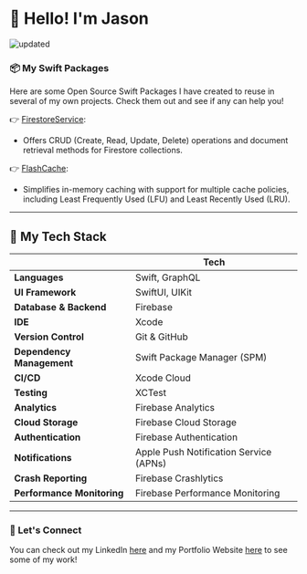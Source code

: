# 👋 Hello! I'm Jason

![updated](https://user-images.githubusercontent.com/36863375/232238861-a23135e5-f7aa-4ce9-ab4d-e053780f5cd1.png)

### 📦 My Swift Packages
Here are some Open Source Swift Packages I have created to reuse in several of my own projects. Check them out and see if any can help you! 

👉  [FirestoreService](https://github.com/js8developer/FirestoreService):
  * Offers CRUD (Create, Read, Update, Delete) operations and document retrieval methods for Firestore collections.

👉  [FlashCache](https://github.com/js8developer/FlashCache):
  * Simplifies in-memory caching with support for multiple cache policies, including Least Frequently Used (LFU) and Least Recently Used (LRU).

--- 

## 🥞 My Tech Stack 

|  | Tech |
|------------|-------------|
| **Languages** | Swift, GraphQL |
| **UI Framework** | SwiftUI, UIKit |
| **Database & Backend** | Firebase |
| **IDE** | Xcode |
| **Version Control** | Git & GitHub
| **Dependency Management** | Swift Package Manager (SPM) |
| **CI/CD** | Xcode Cloud |
| **Testing** | XCTest |
| **Analytics** | Firebase Analytics |
| **Cloud Storage** | Firebase Cloud Storage |
| **Authentication** | Firebase Authentication |
| **Notifications** | Apple Push Notification Service (APNs) |
| **Crash Reporting** | Firebase Crashlytics |
| **Performance Monitoring** | Firebase Performance Monitoring |

---

### 💬 Let's Connect
You can check out my LinkedIn [here](https://www.linkedin.com/in/jasonschneider8) and my Portfolio Website [here](https://www.jasonschneider.tech) to see some of my work!


